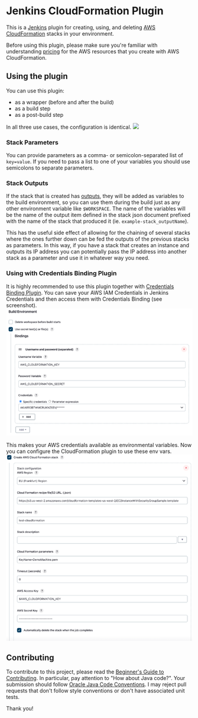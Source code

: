 # Jenkins CloudFormation Plugin

This is a [Jenkins](https://jenkins-ci.org/) plugin for creating, using, and deleting
[AWS CloudFormation](http://aws.amazon.com/cloudformation/) stacks in your environment. 

Before using this plugin, please make sure you're familiar with understanding 
[pricing](http://aws.amazon.com/cloudformation/pricing/) for the AWS resources that you
create with AWS CloudFormation.

## Using the plugin
You can use this plugin:
 - as a wrapper (before and after the build)
 - as a build step
 - as a post-build step

In all three use cases, the configuration is identical.
![](docs/images/aws_cloudformation_step.png)
### Stack Parameters
You can provide parameters as a comma- or semicolon-separated list of `key=value`. If you need to pass a list to one of
your variables you should use semicolons to separate parameters.

### Stack Outputs
If the stack that is created has
[outputs](http://docs.amazonwebservices.com/AWSCloudFormation/latest/UserGuide/using-cfn-return-values.html),
they will be added as variables to the build environment, so you can use
them during the build just as any other environment variable like
`$WORKSPACE`. The name of the variables will be the name of the output
item defined in the stack json document prefixed with the name of the
stack that produced it (ie. `example-stack_outputName`).

This has the useful side effect of allowing for the chaining of several
stacks where the ones further down can be fed the outputs of the
previous stacks as parameters. In this way, if you have a stack that
creates an instance and outputs its IP address you can potentially pass
the IP address into another stack as a parameter and use it in whatever
way you need.

### Using with Credentials Binding Plugin
It is highly recommended to use this plugin together with [Credentials Binding Plugin](https://plugins.jenkins.io/credentials-binding).
You can save your AWS IAM Credentials in Jenkins Credentials and then access them with Credentials Binding (see screenshot).
![](docs/images/credentials_binding.png)

This makes your AWS credentials available as environmental variables.
Now you can configure the CloudFormation plugin to use these env vars.
![](docs/images/env_vars.png)

## Contributing

To contribute to this project, please read the 
[Beginner's Guide to Contributing](https://wiki.jenkins-ci.org/display/JENKINS/Beginners+Guide+to+Contributing).
In particular, pay attention to "How about Java code?". Your submission should follow 
[Oracle Java Code Conventions](http://www.oracle.com/technetwork/java/codeconvtoc-136057.html).
I may reject pull requests that don't follow style conventions or don't have associated unit tests.

Thank you!
